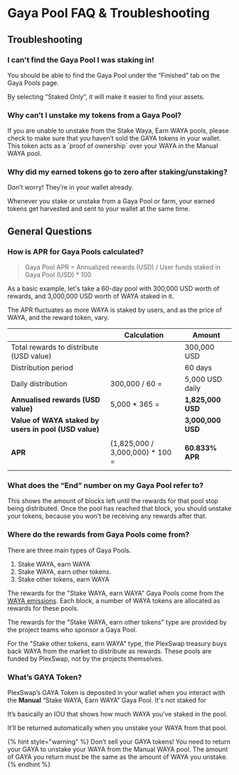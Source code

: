 # Gaya Pool FAQ & Troubleshooting

## Troubleshooting

### **I can't find the Gaya Pool I was staking in!**

You should be able to find the Gaya Pool under the “Finished” tab on the Gaya Pools page.&#x20;

By selecting “Staked Only”, it will make it easier to find your assets.

### **Why can’t I unstake my tokens from a Gaya Pool?**

If you are unable to unstake from the Stake Waya, Earn WAYA pools, please check to make sure that you haven’t sold the GAYA tokens in your wallet. This token acts as a \`proof of ownership\` over your WAYA in the Manual WAYA pool.&#x20;

### **Why did my earned tokens go to zero after staking/unstaking?**

Don’t worry! They’re in your wallet already.

Whenever you stake or unstake from a Gaya Pool or farm, your earned tokens get harvested and sent to your wallet at the same time.

## **General Questions**

### How is APR for Gaya Pools calculated?

> Gaya Pool APR = Annualized rewards (USD) / User funds staked in Gaya Pool (USD) \* 100

As a basic example, let's take a 60-day pool with 300,000 USD worth of rewards, and 3,000,000 USD worth of WAYA staked in it.

The APR fluctuates as more WAYA is staked by users, and as the price of WAYA, and the reward token, vary.

|                                                       | **Calculation**                   | Amount                                     |
| ----------------------------------------------------- | --------------------------------- | ------------------------------------------ |
| Total rewards to distribute (USD value)               |                                   | 300,000 USD                                |
| Distribution period                                   |                                   | 60 days                                    |
| Daily distribution                                    | 300,000 / 60 =                    | 5,000 USD daily                            |
| **Annualised rewards (USD value)**                    | 5,000 \* 365 =                    | **1,825,000 USD**                          |
| **Value of WAYA staked by users in pool (USD value)** |                                   | **3,000,000 USD**                          |
| **APR**                                               | (1,825,000 / 3,000,000) \* 100 =  | <p></p><p><strong>60.833% APR</strong></p> |

### **What does the “End” number on my Gaya Pool refer to?**

This shows the amount of blocks left until the rewards for that pool stop being distributed. Once the pool has reached that block, you should unstake your tokens, because you won’t be receiving any rewards after that.

### **Where do the rewards from Gaya Pools come from?**

There are three main types of Gaya Pools.

1. Stake WAYA, earn WAYA
2. Stake WAYA, earn other tokens.&#x20;
3. Stake other tokens, earn WAYA

The rewards for the "Stake WAYA, earn WAYA" Gaya Pools come from the [WAYA emissions](https://docs.plexswap.finance/tokenomics/waya/waya-tokenomics). Each block, a number of WAYA tokens are allocated as rewards for these pools.

The rewards for the "Stake WAYA, earn other tokens" type are provided by the project teams who sponsor a Gaya Pool.

For the "Stake other tokens, earn WAYA" type, the PlexSwap treasury buys back WAYA from the market to distribute as rewards. These pools are funded by PlexSwap, not by the projects themselves.

### What’s GAYA Token?

PlexSwap’s GAYA Token is deposited in your wallet when you interact with the **Manual** “Stake WAYA, Earn WAYA” Gaya Pool. It's not staked for&#x20;

It’s basically an IOU that shows how much WAYA you’ve staked in the pool.

It’ll be returned automatically when you unstake your WAYA from that pool.

{% hint style="warning" %}
Don’t sell your GAYA tokens! You need to return your GAYA to unstake your WAYA from the Manual WAYA pool. The amount of GAYA you return must be the same as the amount of WAYA you unstake.
{% endhint %}
